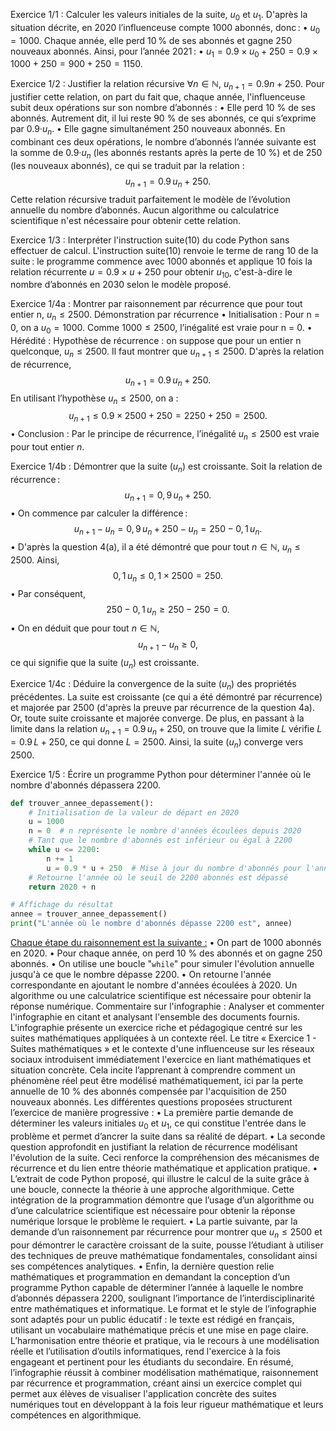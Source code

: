 Exercice 1/1 : 
Calculer les valeurs initiales de la suite, $u_0$ et $u_1$.
D'après la situation décrite, en 2020 l’influenceuse compte 1000 abonnés, donc :
• $u_0 = 1000$.
Chaque année, elle perd 10 % de ses abonnés et gagne 250 nouveaux abonnés. Ainsi, pour l’année 2021 :
• $u_1 = 0.9 \times u_0 + 250 = 0.9 \times 1000 + 250 = 900 + 250 = 1150$.

Exercice 1/2 : 
Justifier la relation récursive $\forall n \in \mathbb{N}$, $u_{n+1} = 0.9n + 250$.
Pour justifier cette relation, on part du fait que, chaque année, l'influenceuse subit deux opérations sur son nombre d’abonnés :
• Elle perd 10 % de ses abonnés. Autrement dit, il lui reste 90 % de ses abonnés, ce qui s’exprime par 0.9·$u_n$.
• Elle gagne simultanément 250 nouveaux abonnés.
En combinant ces deux opérations, le nombre d’abonnés l’année suivante est la somme de 0.9·$u_n$ (les abonnés restants après la perte de 10 %) et de 250 (les nouveaux abonnés), ce qui se traduit par la relation :
$$u_{n+1} = 0.9\,u_n + 250.$$
Cette relation récursive traduit parfaitement le modèle de l’évolution annuelle du nombre d’abonnés. Aucun algorithme ou calculatrice scientifique n'est nécessaire pour obtenir cette relation.

Exercice 1/3 : 
Interpréter l'instruction suite(10) du code Python sans effectuer de calcul.
L'instruction suite(10) renvoie le terme de rang 10 de la suite : le programme commence avec 1000 abonnés et applique 10 fois la relation récurrente $u = 0.9 \times u + 250$ pour obtenir $u_{10}$, c'est-à-dire le nombre d’abonnés en 2030 selon le modèle proposé.

Exercice 1/4a : 
Montrer par raisonnement par récurrence que pour tout entier n, $u_n \leq 2500$.
Démonstration par récurrence
• Initialisation :
Pour n = 0, 
on a $u_0 = 1000$. 
Comme $1000 \leq 2500$, l’inégalité est vraie pour n = 0.
• Hérédité :
Hypothèse de récurrence : on suppose que pour un entier n quelconque, $u_n \leq 2500$.
Il faut montrer que $u_{n+1} \leq 2500$.
D'après la relation de récurrence,
$$u_{n+1} = 0.9\,u_n + 250.$$
En utilisant l’hypothèse $u_n \leq 2500$, on a :
$$u_{n+1} \leq 0.9 \times 2500 + 250 = 2250 + 250 = 2500.$$
• Conclusion :
Par le principe de récurrence, l’inégalité $u_n \leq 2500$ est vraie pour tout entier $n$.

Exercice 1/4b : 
Démontrer que la suite $(u_n)$ est croissante.
Soit la relation de récurrence :
$$u_{n+1}=0,9\,u_n+250.$$
• On commence par calculer la différence :
$$u_{n+1} - u_n = 0,9\,u_n + 250 - u_n = 250 - 0,1\,u_n.$$
• D'après la question 4(a), il a été démontré que pour tout $n \in \mathbb{N}$, $u_n \leq 2500$. Ainsi,
$$0,1\,u_n \leq 0,1 \times 2500 = 250.$$
• Par conséquent,
$$250 - 0,1\,u_n \geq 250 - 250 = 0.$$
• On en déduit que pour tout $n \in \mathbb{N}$,
$$u_{n+1} - u_n \geq 0,  $$
ce qui signifie que la suite $(u_n)$ est croissante.

Exercice 1/4c :
Déduire la convergence de la suite $(u_n)$ des propriétés précédentes.
La suite est croissante (ce qui a été démontré par récurrence) et majorée par 2500 (d'après la preuve par récurrence de la question 4a). Or, toute suite croissante et majorée converge. De plus, en passant à la limite dans la relation $u_{n+1}=0.9\,u_n+250$, on trouve que la limite $L$ vérifie $L=0.9\,L+250$, ce qui donne $L=2500$. Ainsi, la suite $(u_n)$ converge vers 2500.

Exercice 1/5 : 
Écrire un programme Python pour déterminer l'année où le nombre d'abonnés dépassera 2200.
```python
def trouver_annee_depassement():
	# Initialisation de la valeur de départ en 2020
	u = 1000
	n = 0  # n représente le nombre d'années écoulées depuis 2020
	# Tant que le nombre d'abonnés est inférieur ou égal à 2200
	while u <= 2200:
		n += 1
		u = 0.9 * u + 250  # Mise à jour du nombre d'abonnés pour l'année suivante
	# Retourne l'année où le seuil de 2200 abonnés est dépassé
	return 2020 + n

# Affichage du résultat
annee = trouver_annee_depassement()
print("L'année où le nombre d'abonnés dépasse 2200 est", annee)
```
<u>Chaque étape du raisonnement est la suivante :</u>
• On part de 1000 abonnés en 2020.
• Pour chaque année, on perd 10 % des abonnés et on gagne 250 abonnés.
• On utilise une boucle "`while`" pour simuler l'évolution annuelle jusqu'à ce que le nombre dépasse 2200.
• On retourne l'année correspondante en ajoutant le nombre d'années écoulées à 2020.
Un algorithme ou une calculatrice scientifique est nécessaire pour obtenir la réponse numérique.
Commentaire sur l'infographie : Analyser et commenter l'infographie en citant et analysant l'ensemble des documents fournis.
L'infographie présente un exercice riche et pédagogique centré sur les suites mathématiques appliquées à un contexte réel. Le titre « Exercice 1 - Suites mathématiques » et le contexte d'une influenceuse sur les réseaux sociaux introduisent immédiatement l'exercice en liant mathématiques et situation concrète. Cela incite l’apprenant à comprendre comment un phénomène réel peut être modélisé mathématiquement, ici par la perte annuelle de 10 % des abonnés compensée par l'acquisition de 250 nouveaux abonnés.
Les différentes questions proposées structurent l’exercice de manière progressive :
• La première partie demande de déterminer les valeurs initiales $u_0$ et $u_1$, ce qui constitue l'entrée dans le problème et permet d’ancrer la suite dans sa réalité de départ.
• La seconde question approfondit en justifiant la relation de récurrence modélisant l'évolution de la suite. Ceci renforce la compréhension des mécanismes de récurrence et du lien entre théorie mathématique et application pratique.
• L’extrait de code Python proposé, qui illustre le calcul de la suite grâce à une boucle, connecte la théorie à une approche algorithmique. Cette intégration de la programmation démontre que l’usage d’un algorithme ou d’une calculatrice scientifique est nécessaire pour obtenir la réponse numérique lorsque le problème le requiert.
• La partie suivante, par la demande d’un raisonnement par récurrence pour montrer que $u_n \leq 2500$ et pour démontrer le caractère croissant de la suite, pousse l’étudiant à utiliser des techniques de preuve mathématique fondamentales, consolidant ainsi ses compétences analytiques.
• Enfin, la dernière question relie mathématiques et programmation en demandant la conception d’un programme Python capable de déterminer l’année à laquelle le nombre d’abonnés dépassera 2200, soulignant l’importance de l’interdisciplinarité entre mathématiques et informatique.
Le format et le style de l’infographie sont adaptés pour un public éducatif : le texte est rédigé en français, utilisant un vocabulaire mathématique précis et une mise en page claire. L’harmonisation entre théorie et pratique, via le recours à une modélisation réelle et l’utilisation d’outils informatiques, rend l'exercice à la fois engageant et pertinent pour les étudiants du secondaire.
En résumé, l’infographie réussit à combiner modélisation mathématique, raisonnement par récurrence et programmation, créant ainsi un exercice complet qui permet aux élèves de visualiser l'application concrète des suites numériques tout en développant à la fois leur rigueur mathématique et leurs compétences en algorithmique.